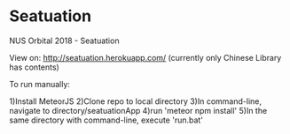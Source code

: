 # Seatuation
NUS Orbital 2018 - Seatuation

View on: http://seatuation.herokuapp.com/ (currently only Chinese Library has contents)

To run manually:

1)Install MeteorJS
2)Clone repo to local directory
3)In command-line, navigate to directory/seatuationApp
4)run 'meteor npm install'
5)In the same directory with command-line, execute 'run.bat'